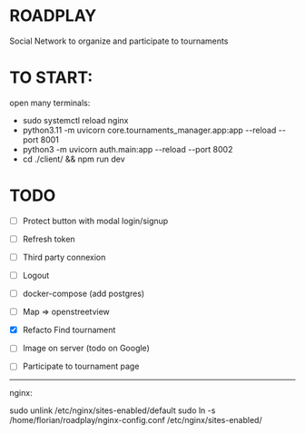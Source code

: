 # ROADPLAY

Social Network to organize and participate to tournaments



# TO START: 

open many terminals: 
-  sudo systemctl reload nginx
- python3.11 -m uvicorn core.tournaments_manager.app:app --reload --port 8001
- python3 -m uvicorn auth.main:app --reload --port 8002
- cd ./client/ && npm run dev 


# TODO 

- [ ] Protect button with modal login/signup
- [ ] Refresh token
- [ ] Third party connexion
- [ ] Logout 
- [ ] docker-compose (add postgres) 
- [ ] Map => openstreetview
- [x] Refacto Find tournament
- [ ] Image on server (todo on Google)
- [ ] Participate to tournament page





----------------------------------
nginx: 

sudo unlink /etc/nginx/sites-enabled/default
sudo ln -s /home/florian/roadplay/nginx-config.conf /etc/nginx/sites-enabled/
